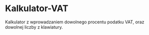 # Kalkulator-VAT
Kalkulator z wprowadzaniem dowolnego procentu podatku VAT, oraz dowolnej liczby z klawiatury.
